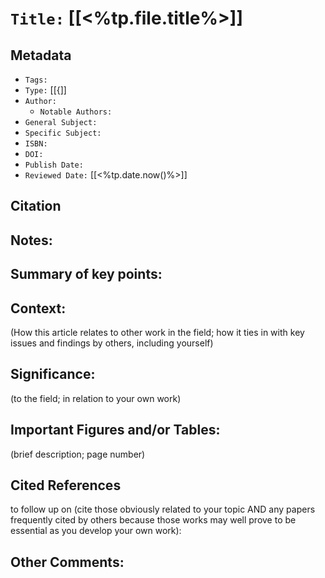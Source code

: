   

# `Title:` [[<%tp.file.title%>]]

## Metadata

-   `Tags:`
-   `Type:` [[{]]
-   `Author:`
    -   `Notable Authors:`
-   `General Subject:`
-   `Specific Subject:`
-   `ISBN:`
-   `DOI:`
-   `Publish Date:`
-   `Reviewed Date:` [[<%tp.date.now()%>]]

## Citation

## Notes:

## Summary of key points:

## Context:

(How this article relates to other work in the field; how it ties in with key issues and findings by others, including yourself)

## Significance:

(to the field; in relation to your own work)

## Important Figures and/or Tables:

(brief description; page number)

## Cited References

to follow up on (cite those obviously related to your topic AND any papers frequently cited by others because those works may well prove to be essential as you develop your own work):

## Other Comments: